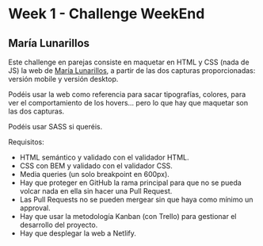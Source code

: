 # Week 1 - Challenge WeekEnd

## María Lunarillos

Este challenge en parejas consiste en maquetar en HTML y CSS (nada de JS) la web de [María Lunarillos](https://www.marialunarillos.com/), a partir de las dos capturas proporcionadas: versión mobile y versión desktop.

Podéis usar la web como referencia para sacar tipografías, colores, para ver el comportamiento de los hovers... pero lo que hay que maquetar son las dos capturas.

Podéis usar SASS si queréis.

Requisitos:

- HTML semántico y validado con el validador HTML.
- CSS con BEM y validado con el validador CSS.
- Media queries (un solo breakpoint en 600px).
- Hay que proteger en GitHub la rama principal para que no se pueda volcar nada en ella sin hacer una Pull Request.
- Las Pull Requests no se pueden mergear sin que haya como mínimo un approval.
- Hay que usar la metodología Kanban (con Trello) para gestionar el desarrollo del proyecto.
- Hay que desplegar la web a Netlify.
